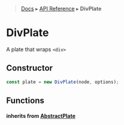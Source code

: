 > [Docs](../index.md) ▸ [API Reference](index.md) ▸ **DivPlate**

# DivPlate

A plate that wraps `<div>`

## Constructor

```javascript
const plate = new DivPlate(node, options);
```

## Functions

#### inherits from [AbstractPlate](AbstractPlate.md)

